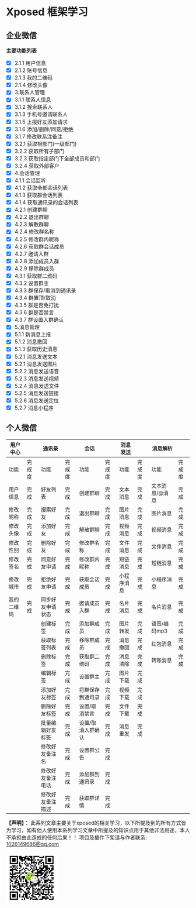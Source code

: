 # Xposed 框架学习

## 企业微信
**主要功能列表**
- [x] 2.1.1 用户信息
- [x] 2.1.2 账号信息
- [x] 2.1.3 我的二维码
- [x] 2.1.4 修改头像
- [x] 3.联系人管理
- [x]  3.1.1 联系人信息
- [x]  3.1.2 搜索联系人
- [x]  3.1.3 手机号邀请联系人
- [x]  3.1.5 上报好友添加请求
- [x]  3.1.6 添加/删除/同意/拒绝
- [x]  3.1.7 修改联系注备注
- [x]  3.2.1 获取根部门(一级部门)
- [x]  3.2.2 获取所有子部门
- [x] 3.2.3 获取指定部门下全部成员和部门
- [x]  3.2.4 获取外部客户
- [x] 4.会话管理
- [x] 4.1.1 会话监听
- [x] 4.1.2 获取全部会话列表
- [x] 4.1.3 获取群会话列表
- [x] 4.1.4 获取通讯录的会话列表
- [x] 4.2.1 创建群聊
- [x] 4.2.2 退出群聊
- [x] 4.2.3 解散群聊
- [x] 4.2.4 修改群名称
- [x] 4.2.5 修改群内昵称
- [x] 4.2.6 获取群会话成员
- [x] 4.2.7 邀请入群
- [x] 4.2.8 添加成员入群
- [x] 4.2.9 移除群成员
- [x] 4.3.1 获取群二维码
- [x] 4.3.2 设置群主
- [x] 4.3.3 群保存/取消到通讯录
- [x] 4.3.4 群置顶/取消
- [x] 4.3.5 群是否免打扰
- [x] 4.3.6 群是否禁言
- [x] 4.3.7 群设置入群确认
- [x] 5.消息管理
- [x] 5.1.1 新消息上报
- [x] 5.1.2 消息撤回
- [x] 5.1.3 获取历史消息
- [x] 5.2.1 消息发送文本
- [x] 5.2.1 消息发送图片
- [x] 5.2.2 消息发送语音
- [x] 5.2.3 消息发送视频
- [x] 5.2.4 消息发送文件
- [x] 5.2.5 消息发送链接
- [x] 5.2.6 消息发送定位
- [x] 5.2.7 消息小程序

## 个人微信

| 用户中心  |     | 通讯录      |     | 会话        |     | 消息发送  |     | 消息解析     |     |
|-------|-----|----------|-----|-----------|-----|-------|-----|----------|-----|
| 功能    | 完成度 | 功能       | 完成度 | 功能        | 完成度 | 功能    | 完成度 | 功能       | 完成度 |
| 用户信息  | 完成  | 好友列表     | 完成  | 创建群聊      | 完成  | 文本消息  | 完成  | 文本消息/@消息 | 完成  |
| 修改昵称  | 完成  | 搜索好友     | 完成  | 退出群聊      | 完成  | 图片消息  | 完成  | 图片消息     | 完成  |
| 修改头像  | 完成  | 添加好友     | 完成  | 解散群聊      | 完成  | 视频消息  | 完成  | 视频消息     | 完成  |
| 修改性别  | 完成  | 删除好友     | 完成  | 修改群名称     | 完成  | 文件消息  | 完成  | 文件消息     | 完成  |
| 修改签名  | 完成  | 同意好友申请   | 完成  | 修改群内昵称    | 完成  | 短链消息  | 完成  | 短链消息     | 完成  |
| 修改城市  | 完成  | 拒绝好友申请   | 完成  | 获取会话成员    | 完成  | 小程序消息 | 完成  | 小程序消息    | 完成  |
| 我的二维码 | 完成  | 同步好友申请状态 | 完成  | 邀请成员入群    | 完成  | 名片消息  | 完成  | 名片消息     | 完成  |
|       |     | 创建标签     | 完成  | 添加群成员     | 完成  | 图片转发  | 完成  | 语音/编码mp3 | 完成  |
|       |     | 获取标签列表   | 完成  | 移除群成员     | 完成  | 消息撤回  | 完成  | 红包消息     | 完成  |
|       |     | 删除标签     | 完成  | 获取群二维码    | 完成  | 消息清除  | 完成  | 转账消息     | 完成  |
|       |     | 编辑标签     | 完成  | 设置群主      | 完成  | 图片下载  | 完成  |          |     |
|       |     | 添加好友标签   | 完成  | 将群保存到通讯录  | 完成  | 视频下载  | 完成  |          |     |
|       |     | 删除好友标签   | 完成  | 设置/取消禁言   | 完成  | 文件下载  | 完成  |          |     |
|       |     | 批量编辑好友标签 | 完成  | 设置/取消入群确认 | 完成  | 消息重发  | 完成  |          |     |
|       |     | 修改好友备注名  | 完成  | 设置群公告     | 完成  |       |     |          |     |
|       |     | 修改好友备注电话 | 完成  | 添加群到通讯录   | 完成  |       |     |          |     |
|       |     | 修改好友备注描述 | 完成  | 获取群详情     | 完成  |       |     |          |     |





**【声明】：**
此系列文章主要关于xposed的相关学习，以下所提及到的所有方式皆为学习，如有他人使用本系列学习文章中所提及的知识点用于其他非法用途，本人不承担由此造成的任何后果！！
项目及插件下架请与作者联系: 1026149686@qq.com

<img src="image/wechat.jpg" width="140" height="140"/>


